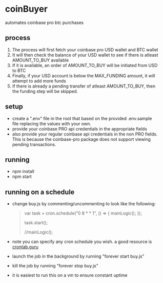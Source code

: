 # coinBuyer

automates coinbase pro btc purchases

## process

1.  The process will first fetch your coinbase pro USD wallet and BTC wallet
2.  It will then check the balance of your USD wallet to see if there is atleast AMOUNT_TO_BUY available
3.  If it is available, an order of AMOUNT_TO_BUY will be initiated from USD to BTC
4.  Finally, if your USD account is below the MAX_FUNDING amount, it will attempt to add more funds
5.  If there is already a pending transfer of atleast AMOUNT_TO_BUY, then the funding step will be skipped.

## setup

-   create a ".env" file in the root that based on the provided .env.sample file replacing the values with your own.
-   provide your coinbase PRO api credentials in the appropriate fields
-   also provide your regular coinbase api credentials in the non PRO fields. This is because the coinbase-pro package does not support viewing pending transactions.

## running

-   npm install
-   npm start

## running on a schedule

-   change buy.js by commenting/uncommenting to look like the following:

    > var task = cron.schedule("0 8 \* \* 1", () => {
    > mainLogic();
    > });
    >
    > task.start();
    >
    > //mainLogic();

-   note you can specify any cron schedule you wish. a good resource is [crontab.guru](https://crontab.guru/)
-   launch the job in the background by running "forever start buy.js"
-   kill the job by running "forever stop buy.js"
-   it is easiest to run this on a vm to ensure constant uptime
